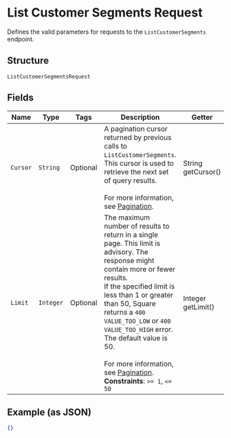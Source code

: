 
# List Customer Segments Request

Defines the valid parameters for requests to the `ListCustomerSegments` endpoint.

## Structure

`ListCustomerSegmentsRequest`

## Fields

| Name | Type | Tags | Description | Getter |
|  --- | --- | --- | --- | --- |
| `Cursor` | `String` | Optional | A pagination cursor returned by previous calls to `ListCustomerSegments`.<br>This cursor is used to retrieve the next set of query results.<br><br>For more information, see [Pagination](https://developer.squareup.com/docs/build-basics/common-api-patterns/pagination). | String getCursor() |
| `Limit` | `Integer` | Optional | The maximum number of results to return in a single page. This limit is advisory. The response might contain more or fewer results.<br>If the specified limit is less than 1 or greater than 50, Square returns a `400 VALUE_TOO_LOW` or `400 VALUE_TOO_HIGH` error. The default value is 50.<br><br>For more information, see [Pagination](https://developer.squareup.com/docs/build-basics/common-api-patterns/pagination).<br>**Constraints**: `>= 1`, `<= 50` | Integer getLimit() |

## Example (as JSON)

```json
{}
```

